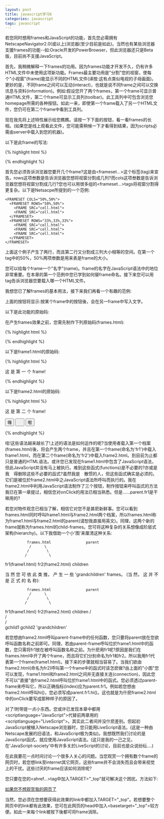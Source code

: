 ```yaml
---
layout: post
title: javascript学习6
categories: javascript
tags: javascript
---
```


若您同时想用frames和JavaScript的功能，首先您必需拥有NetscapeNavigator2.0(或以上)浏览器(至少目前是如此)。当然也有某些浏览器支援frames的功能--如:Oracle开发的PowerBrowser，但此浏览器还只是Beta版，目前尚不支援JavaScript。

首先，我稍微解释一下frames的功用。因为frames功能才开发不久，仍有许多HTML文件中未使用这项新功能。Frames最主要功用是"分割"您的视窗，使每个"小视窗"(frame)能显示不同的HTML文件(译按:这有点类似电视的子母画面)。更妙的是，不同frame之间可以互动(interact)，也就是说不同frame之间可以交换讯息与资料(information)。例如:假设您开了两个frames，第一个frame可显示普通HTML文件，第二个frame可显示工具列(toolbar)。此工具列中可包含浏览您homepage所需的各种按钮。如此一来，即使第一个frame载入了另一个HTML文件，您仍可在第二个frame中看到工具列。

现在我先将上述特性展示给您瞧瞧。请按一下下面的按钮，看一看frames的长相。(如果您是线上观看此文件，您可能需稍候一下才看得到结果，因为scripts必需由server中载入到您的机器)。

以下是此frame的写法:


{% highlight html %} 
<HTML>
<HEAD>
<title>Frames</title>
</HEAD>
    <FRAMESET ROWS="50%,50%"> 
    <FRAME SRC="frtest1.html" name="fr1"> 
    <FRAME SRC="frtest2.html" name="fr2"> 
  </FRAMESET> 
</HTML>  

{% endhighlight %}

首先您必须告诉浏览器您要开几个frame?这是由<frameset...>这个标签(tag)来宣告。rows这项叁数是告诉浏览器您想将视窗分割成几列?而cols这项叁数是告诉浏览器您想将视窗分割成几行?您也可以用很多组的<frameset...>tags将视窗分割得更复杂。以下是Netsacpe所提到的一个范例:
 
    <FRAMESET COLS="50%,50%"> 
      <FRAMESET ROWS="50%,50%"> 
        <FRAME SRC="cell.html"> 
        <FRAME SRC="cell.html"> 
      </FRAMESET> 
      <FRAMESET ROWS="33%,33%,33%"> 
        <FRAME SRC="cell.html"> 
        <FRAME SRC="cell.html"> 
        <FRAME SRC="cell.html"> 
      </FRAMESET> 
    </FRAMESET> 

上面这个例子产生了两行，而且第二行又分割成三列大小相等的空间。在第一个<frameset>tag中的50%，50%两项叁数是用来表是frame的大小。

您可以给每个frame一个"名字"(name)。frame的名字在JavaScript语法中的地位非常重要。在本章的第一个范例中您已学到如何替frame命名。接下来您可以用<frame>tag告诉浏览器您要载入哪一个HTML文件。

我想您已了解frames的基本用法，接下来我们再看一个有趣的范例:

上面的按钮将显示:按某个frame中的按钮後，会在另一frame中写入文字。

以下是此功能的原始码:

在产生frames效果之前，您需先制作下列原始码(frames.html):
 
{% highlight html %}

<HTML>
<HEAD>
<title>Frames</title>
</HEAD>
    <FRAMESET ROWS="50%,50%"> 
    <FRAME SRC="frame1.html" name="fr1" noresize> 
    <FRAME SRC="frame2.html" name="fr2"> 
  </FRAMESET> 
</HTML>

{% endhighlight %}

以下是frame1.html的原始码:
 
{% highlight html %}

<HTML>
<HEAD>
<script language="JavaScript">
<!-- Hiding
     function hi() {
       document.write("嗨!<br>");
     }
     function yo() {
       document.write("　!<br>");
     }
     function bla() {
       document.write("啦 啦 啦<br>");
     }
// -->
</script>
</HEAD>
<BODY>
这 是 第 一 个 frame!
</BODY>
</HTML>

{% endhighlight %}

以下是frame2.html的原始码:

{% highlight html %}

<HTML>
<body>
这 是 第 二 个 frame!
<p>
<FORM NAME="buttonbar">
     <INPUT TYPE="button" VALUE="嗨" onClick="parent.fr1.hi()">
     <INPUT TYPE="button" VALUE="　" onClick="parent.fr1.yo()">
     <INPUT TYPE="button" VALUE="啦" onCLick="parent.fr1.bla()">
</FORM>
</BODY>
</HTML>

{% endhighlight %}

哇!这些语法越来越长了!上述的语法是如何运作的呢?当使用者载入第一个档案(frames.html)後，将会产生两个frame，并且在第一个frame(命名为'fr1')中载入frame1.html，而在第二个frame(命名为'fr2')中载入frame2.html。到目前为止都只是普通的HTML语法。或许您已发现在frame1.html中包含了JavaScript语法，但此JavaScript并没有马上被执行。难到这些函式(functions)是不必要的?亦或是我　得删除这些不必要的函式?虽然我是　散惯的人，但这些函式确实是必须的。它们是被位於frame2.html中之JavaScript语法所呼叫而执行的。我在frame2.html中利用JavaScript语法制作了三个按钮，制作按钮来呼叫函式的方法我已在第一章提过，相信您对onClick的用法已相当熟悉。但是......parent.fr1是干嘛用的?

若您对物件观念已相当了解，相信它对您不是甚麽新鲜事。您可以看到frames.html同时呼叫frame1.html与frame2.html两个档案，所以frames.html称为frame1.html与frame2.html的parent(请恕我直接用英文)。同理，这两个新的frame就称为frames.html的child-frames。您可将这种复杂的关系想像成阶层式架构(hierarchy)。以下我借助一个小'图'来厘清这种关系:

 
              frames.html                parent
               /      \
              /        \
             /          \
  fr1(frame1.html)     fr2(frame2.html)   children



当 然 您 可 依 此 类 推， 产 生 一 些 'grandchildren' frames。 (当 然， 这 并 不 是 正 式 的 名 称):

 
              frames.html                parent
               /      \
              /        \
             /          \
  fr1(frame1.html)     fr2(frame2.html)   children
          /  \
         /    \
        /      \
    gchild1  gchild2                    'grandchildren'      



若您想由frame2.html呼叫parent-frame中的任何函数，您只要将parent放在您欲呼叫函数名称之前即可。同理，若由parent-frame呼叫位於frame1.html中的函数，您只需将fr1放在被呼叫函数名称之前。为什麽用fr1呢?原因是我们在frames.html中开了两个frame，而且将它们分别命名为fr1和fr2。所以我用fr1代表第一个frame(frame1.html)。接下来的步骤就相当容易了。当我们欲由frame2.html(命名为fr2)呼叫第一个frame中的函式时该怎麽做?由上面的"小图"您可以发现，frame1.html和frame2.html之间并无直接关连(connection)，因此您不可以"直接"由frame2.html呼叫位於frame1.html中的函式。您必须透过parent-frame来呼叫它，所以正确指标(index)应为parent.fr1。例如若您想由frame2.html呼叫hi()，您必须写成parent.fr1.hi()。这也就是为什麽frame2.html中的onClick要写成那种样子的原因了。

对了!附带提一点小东西。您或许已发现本章中都用<scriptlanguage="JavaScript">代替前两章用的<scriptlanguage="LiveScript">。其实此二者间并没什麽差别。但起初JavaScript被植入Netscape浏览器时，您只能用LiveScript语法。(这是一种由Netscape发展的旧语法，和JavaScript极为类似)。我想既然我们讨论的是JavaScript函式，就应使用JavaScript语法。(这只是我的一己之见，在'JavaScript-society'中有许多关於LiveScript的讨论，目前也是众说纷纭....)

在此我要花一点时间讨论一个很多人关心的问题。当您观赏一个拥有数个frame的网页时，若您想link至internet其它网页，这些frame并不会消失而且会带来视觉上的干扰。这些讨厌的frame应该如何消除呢?

您只要在您的<ahref...>tag中加入TARGET="_top"就可解决这个困扰。方法如下:

<a href="goaway.html" TARGET="_top">如果您不想观赏我的网页了</a>

当然，您必须在您想要获得此效果的link中都加入TARGET="_top"。若想要整个网页中的link都有此效果，您可在此网页的head中加入<basetarget="_top">较方便。如此一来每个link被按下後都可将frame消除。
